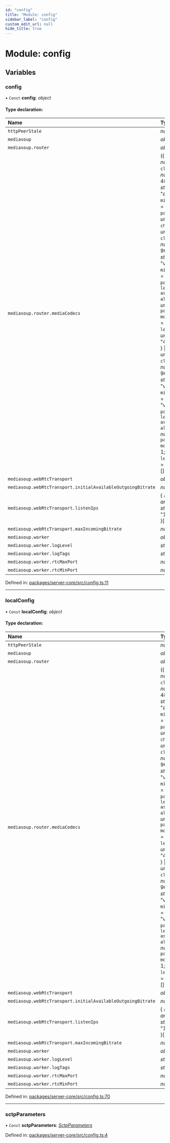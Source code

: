 ```yaml
---
id: "config"
title: "Module: config"
sidebar_label: "config"
custom_edit_url: null
hide_title: true
---
```


# Module: config

## Variables

### config

• `Const` **config**: *object*

#### Type declaration:

Name | Type |
:------ | :------ |
`httpPeerStale` | *number* |
`mediasoup` | *object* |
`mediasoup.router` | *object* |
`mediasoup.router.mediaCodecs` | ({ `channels`: *number* = 2; `clockRate`: *number* = 48000; `kind`: *string* = "audio"; `mimeType`: *string* = "audio/opus"; `parameters`: *undefined*  } \| { `channels`: *undefined* = 2; `clockRate`: *number* = 90000; `kind`: *string* = "video"; `mimeType`: *string* = "video/VP8"; `parameters`: { `level-asymmetry-allowed`: *undefined* = 1; `packetization-mode`: *undefined* = 1; `profile-level-id`: *undefined* = "4d0032" } = {} } \| { `channels`: *undefined* = 2; `clockRate`: *number* = 90000; `kind`: *string* = "video"; `mimeType`: *string* = "video/h264"; `parameters`: { `level-asymmetry-allowed`: *number* = 1; `packetization-mode`: *number* = 1; `profile-level-id`: *string* = "4d0032" }  })[] |
`mediasoup.webRtcTransport` | *object* |
`mediasoup.webRtcTransport.initialAvailableOutgoingBitrate` | *number* |
`mediasoup.webRtcTransport.listenIps` | { `announcedIp`: *any* = null; `ip`: *string* = "192.168.0.81" }[] |
`mediasoup.webRtcTransport.maxIncomingBitrate` | *number* |
`mediasoup.worker` | *object* |
`mediasoup.worker.logLevel` | *string* |
`mediasoup.worker.logTags` | *string*[] |
`mediasoup.worker.rtcMaxPort` | *number* |
`mediasoup.worker.rtcMinPort` | *number* |

Defined in: [packages/server-core/src/config.ts:11](https://github.com/xr3ngine/xr3ngine/blob/673ad6a5f/packages/server-core/src/config.ts#L11)

___

### localConfig

• `Const` **localConfig**: *object*

#### Type declaration:

Name | Type |
:------ | :------ |
`httpPeerStale` | *number* |
`mediasoup` | *object* |
`mediasoup.router` | *object* |
`mediasoup.router.mediaCodecs` | ({ `channels`: *number* = 2; `clockRate`: *number* = 48000; `kind`: *string* = "audio"; `mimeType`: *string* = "audio/opus"; `parameters`: *undefined*  } \| { `channels`: *undefined* = 2; `clockRate`: *number* = 90000; `kind`: *string* = "video"; `mimeType`: *string* = "video/VP8"; `parameters`: { `level-asymmetry-allowed`: *undefined* = 1; `packetization-mode`: *undefined* = 1; `profile-level-id`: *undefined* = "4d0032" } = {} } \| { `channels`: *undefined* = 2; `clockRate`: *number* = 90000; `kind`: *string* = "video"; `mimeType`: *string* = "video/h264"; `parameters`: { `level-asymmetry-allowed`: *number* = 1; `packetization-mode`: *number* = 1; `profile-level-id`: *string* = "4d0032" }  })[] |
`mediasoup.webRtcTransport` | *object* |
`mediasoup.webRtcTransport.initialAvailableOutgoingBitrate` | *number* |
`mediasoup.webRtcTransport.listenIps` | { `announcedIp`: *any* = null; `ip`: *string* = "192.168.0.81" }[] |
`mediasoup.webRtcTransport.maxIncomingBitrate` | *number* |
`mediasoup.worker` | *object* |
`mediasoup.worker.logLevel` | *string* |
`mediasoup.worker.logTags` | *string*[] |
`mediasoup.worker.rtcMaxPort` | *number* |
`mediasoup.worker.rtcMinPort` | *number* |

Defined in: [packages/server-core/src/config.ts:70](https://github.com/xr3ngine/xr3ngine/blob/673ad6a5f/packages/server-core/src/config.ts#L70)

___

### sctpParameters

• `Const` **sctpParameters**: [*SctpParameters*](types_sctpparameters.md#sctpparameters)

Defined in: [packages/server-core/src/config.ts:4](https://github.com/xr3ngine/xr3ngine/blob/673ad6a5f/packages/server-core/src/config.ts#L4)
